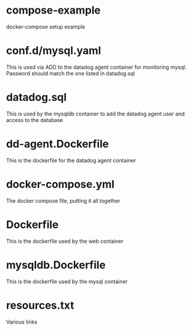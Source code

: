 # compose-example
docker-compose setup example

# conf.d/mysql.yaml
This is used via ADD to the datadog agent container for monitoring mysql. Password should match the one listed in datadog.sql

# datadog.sql
This is used by the mysqldb container to add the datadog agent user and access to the database


# dd-agent.Dockerfile
This is the dockerfile for the datadog agent container

# docker-compose.yml
The docker compose file, putting it all together

# Dockerfile
This is the dockerfile used by the web container

# mysqldb.Dockerfile
This is the dockerfile used by the mysql container

# resources.txt
Various links
